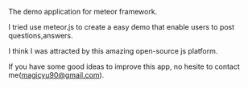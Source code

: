 
The demo application for meteor framework.

I tried use meteor.js to create a easy demo that enable
users to post questions,answers.

I think I was attracted by this amazing open-source
js platform.

If you have some good ideas to improve this app,
no hesite to contact me(magicyu90@gmail.com).


